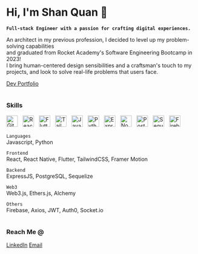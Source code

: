 # Hi, I'm Shan Quan 👋

**`Full-stack Engineer with a passion for crafting digital experiences.`**

An architect in my previous profession, I decided to level up my problem-solving capabilities<br/>
and graduated from Rocket Academy's Software Engineering Bootcamp in 2023!
<br/>
I bring human-centered design sensibilities and a craftsman's touch to my projects, and look to solve real-life problems that users face.
<br/>

<a href ="https://www.shanquan.space">
Dev Portfolio</a>

<br/>

#

### Skills

<img align="left" alt="Git" width="30px" style="padding-right:10px;" src="https://cdn.jsdelivr.net/gh/devicons/devicon/icons/git/git-original.svg"/>

<img align="left" alt="React" width="30px" style="padding-right:10px;" src="https://cdn.jsdelivr.net/gh/devicons/devicon/icons/react/react-original.svg"/>

<img align="left" alt="Flutter" width="30px" style="padding-right:10px;" src="https://cdn.jsdelivr.net/gh/devicons/devicon/icons/flutter/flutter-original.svg"/>

<img align="left" alt="TailwindCss" width="30px" style="padding-right:10px;" src="https://cdn.jsdelivr.net/gh/devicons/devicon@latest/icons/tailwindcss/tailwindcss-original.svg"/>

<img align="left" alt="Javascript" width="30px" style="padding-right:10px;" src="https://cdn.jsdelivr.net/gh/devicons/devicon/icons/javascript/javascript-original.svg"/>

<img align="left" alt="Python" width="30px" style="padding-right:10px;" src="https://cdn.jsdelivr.net/gh/devicons/devicon/icons/python/python-original.svg"/>

<img align="left" alt="ExpressJS" width="30px" style="padding-right:10px;" src="https://cdn.jsdelivr.net/gh/devicons/devicon/icons/express/express-original.svg"/>

<img align="left" alt="NodeJS" width="30px" style="padding-right:10px;" src="https://cdn.jsdelivr.net/gh/devicons/devicon/icons/nodejs/nodejs-original.svg"/>

<img align="left" alt="PostgreSQL" width="30px" style="padding-right:10px;" src="https://cdn.jsdelivr.net/gh/devicons/devicon/icons/postgresql/postgresql-original.svg"/>

<img align="left" alt="Sequelize" width="30px" style="padding-right:10px;" src="https://cdn.jsdelivr.net/gh/devicons/devicon/icons/sequelize/sequelize-original.svg"/>

<img align="left" alt="Firebase" width="30px" style="padding-right:10px;" src="https://cdn.jsdelivr.net/gh/devicons/devicon/icons/firebase/firebase-plain.svg"/>

<br/><br/>

`Languages`
<br/>
Javascript, Python

`Frontend`
<br/>
React, React Native, Flutter, TailwindCSS, Framer Motion

`Backend`
<br/>
ExpressJS, PostgreSQL, Sequelize

`Web3`
<br/>
Web3.js, Ethers.js, Alchemy

`Others`
<br/>
Firebase, Axios, JWT, Auth0, Socket.io
<br/>

#

### Reach Me @

<a href ="https://www.linkedin.com/in/tshanquan/">
LinkedIn</a>

<a href="mailto:thiashanquan93@gmail.com">
Email</a>

<br/>

#

